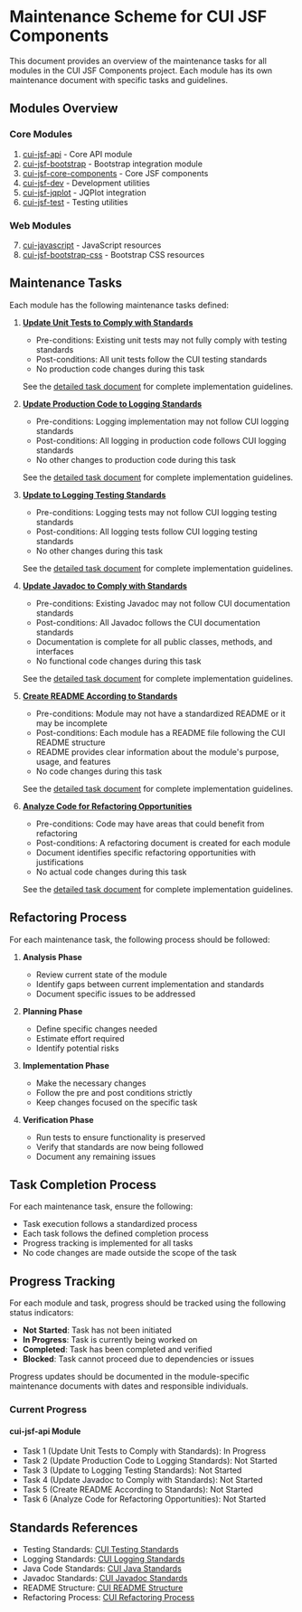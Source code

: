 # Maintenance Scheme for CUI JSF Components

This document provides an overview of the maintenance tasks for all modules in the CUI JSF Components project. Each module has its own maintenance document with specific tasks and guidelines.

## Modules Overview

### Core Modules
1. [cui-jsf-api](../modules/cui-jsf-api/maintenance/maintenance.md) - Core API module
2. [cui-jsf-bootstrap](../modules/cui-jsf-bootstrap/maintenance/maintenance.md) - Bootstrap integration module
3. [cui-jsf-core-components](../modules/cui-jsf-core-components/maintenance/maintenance.md) - Core JSF components
4. [cui-jsf-dev](../modules/cui-jsf-dev/maintenance/maintenance.md) - Development utilities
5. [cui-jsf-jqplot](../modules/cui-jsf-jqplot/maintenance/maintenance.md) - JQPlot integration
6. [cui-jsf-test](../modules/cui-jsf-test/maintenance/maintenance.md) - Testing utilities

### Web Modules
7. [cui-javascript](../web-modules/cui-javascript/maintenance/maintenance.md) - JavaScript resources
8. [cui-jsf-bootstrap-css](../web-modules/cui-jsf-bootstrap-css/maintenance/maintenance.md) - Bootstrap CSS resources

## Maintenance Tasks

Each module has the following maintenance tasks defined:

1. **[Update Unit Tests to Comply with Standards](task1-unit-tests.md)**
   - Pre-conditions: Existing unit tests may not fully comply with testing standards
   - Post-conditions: All unit tests follow the CUI testing standards
   - No production code changes during this task

   See the [detailed task document](task1-unit-tests.md) for complete implementation guidelines.

2. **[Update Production Code to Logging Standards](task2-logging-standards.md)**
   - Pre-conditions: Logging implementation may not follow CUI logging standards
   - Post-conditions: All logging in production code follows CUI logging standards
   - No other changes to production code during this task

   See the [detailed task document](task2-logging-standards.md) for complete implementation guidelines.

3. **[Update to Logging Testing Standards](task3-logging-testing.md)**
   - Pre-conditions: Logging tests may not follow CUI logging testing standards
   - Post-conditions: All logging tests follow CUI logging testing standards
   - No other changes during this task

   See the [detailed task document](task3-logging-testing.md) for complete implementation guidelines.

4. **[Update Javadoc to Comply with Standards](task4-javadoc-standards.md)**
   - Pre-conditions: Existing Javadoc may not follow CUI documentation standards
   - Post-conditions: All Javadoc follows the CUI documentation standards
   - Documentation is complete for all public classes, methods, and interfaces
   - No functional code changes during this task

   See the [detailed task document](task4-javadoc-standards.md) for complete implementation guidelines.

5. **[Create README According to Standards](task5-readme-standards.md)**
   - Pre-conditions: Module may not have a standardized README or it may be incomplete
   - Post-conditions: Each module has a README file following the CUI README structure
   - README provides clear information about the module's purpose, usage, and features
   - No code changes during this task

   See the [detailed task document](task5-readme-standards.md) for complete implementation guidelines.

6. **[Analyze Code for Refactoring Opportunities](task6-refactoring-analysis.md)**
   - Pre-conditions: Code may have areas that could benefit from refactoring
   - Post-conditions: A refactoring document is created for each module
   - Document identifies specific refactoring opportunities with justifications
   - No actual code changes during this task

   See the [detailed task document](task6-refactoring-analysis.md) for complete implementation guidelines.

## Refactoring Process

For each maintenance task, the following process should be followed:

1. **Analysis Phase**
   - Review current state of the module
   - Identify gaps between current implementation and standards
   - Document specific issues to be addressed

2. **Planning Phase**
   - Define specific changes needed
   - Estimate effort required
   - Identify potential risks

3. **Implementation Phase**
   - Make the necessary changes
   - Follow the pre and post conditions strictly
   - Keep changes focused on the specific task

4. **Verification Phase**
   - Run tests to ensure functionality is preserved
   - Verify that standards are now being followed
   - Document any remaining issues

## Task Completion Process

For each maintenance task, ensure the following:
   - Task execution follows a standardized process
   - Each task follows the defined completion process
   - Progress tracking is implemented for all tasks
   - No code changes are made outside the scope of the task

## Progress Tracking

For each module and task, progress should be tracked using the following status indicators:

- **Not Started**: Task has not been initiated
- **In Progress**: Task is currently being worked on
- **Completed**: Task has been completed and verified
- **Blocked**: Task cannot proceed due to dependencies or issues

Progress updates should be documented in the module-specific maintenance documents with dates and responsible individuals.

### Current Progress

#### cui-jsf-api Module
- Task 1 (Update Unit Tests to Comply with Standards): In Progress
- Task 2 (Update Production Code to Logging Standards): Not Started
- Task 3 (Update to Logging Testing Standards): Not Started
- Task 4 (Update Javadoc to Comply with Standards): Not Started
- Task 5 (Create README According to Standards): Not Started
- Task 6 (Analyze Code for Refactoring Opportunities): Not Started

## Standards References

- Testing Standards: [CUI Testing Standards](https://github.com/cuioss/cui-llm-rules/tree/main/standards/testing)
- Logging Standards: [CUI Logging Standards](https://github.com/cuioss/cui-llm-rules/tree/main/standards/logging)
- Java Code Standards: [CUI Java Standards](https://github.com/cuioss/cui-llm-rules/tree/main/standards/java)
- Javadoc Standards: [CUI Javadoc Standards](https://github.com/cuioss/cui-llm-rules/tree/main/standards/documentation/javadoc-standards.adoc)
- README Structure: [CUI README Structure](https://github.com/cuioss/cui-llm-rules/tree/main/standards/documentation/readme-structure.adoc)
- Refactoring Process: [CUI Refactoring Process](https://github.com/cuioss/cui-llm-rules/tree/main/standards/process/refactoring_process.adoc)
